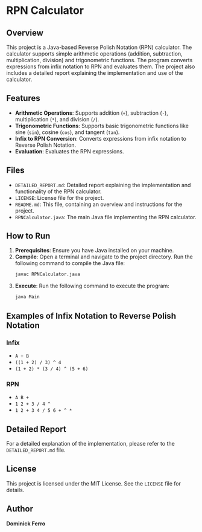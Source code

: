# RPN Calculator

## Overview
This project is a Java-based Reverse Polish Notation (RPN) calculator. The calculator supports simple arithmetic operations (addition, subtraction, multiplication, division) and trigonometric functions. The program converts expressions from infix notation to RPN and evaluates them. The project also includes a detailed report explaining the implementation and use of the calculator.

## Features
- **Arithmetic Operations**: Supports addition (`+`), subtraction (`-`), multiplication (`*`), and division (`/`).
- **Trigonometric Functions**: Supports basic trigonometric functions like sine (`sin`), cosine (`cos`), and tangent (`tan`).
- **Infix to RPN Conversion**: Converts expressions from infix notation to Reverse Polish Notation.
- **Evaluation**: Evaluates the RPN expressions.

## Files
- `DETAILED_REPORT.md`: Detailed report explaining the implementation and functionality of the RPN calculator.
- `LICENSE`: License file for the project.
- `README.md`: This file, containing an overview and instructions for the project.
- `RPNCalculator.java`: The main Java file implementing the RPN calculator.

## How to Run
1. **Prerequisites**: Ensure you have Java installed on your machine.
2. **Compile**: Open a terminal and navigate to the project directory. Run the following command to compile the Java file:
   ```sh
   javac RPNCalculator.java
   ```
3. **Execute**: Run the following command to execute the program:
   ```sh
   java Main
   ```

## Examples of Infix Notation to Reverse Polish Notation
### Infix
- `A + B`
- `((1 + 2) / 3) ^ 4`
- `(1 + 2) * (3 / 4) ^ (5 + 6)`

### RPN
- `A B +`
- `1 2 + 3 / 4 ^`
- `1 2 + 3 4 / 5 6 + ^ *`

## Detailed Report
For a detailed explanation of the implementation, please refer to the `DETAILED_REPORT.md` file.

## License
This project is licensed under the MIT License. See the `LICENSE` file for details.

## Author
**Dominick Ferro**
